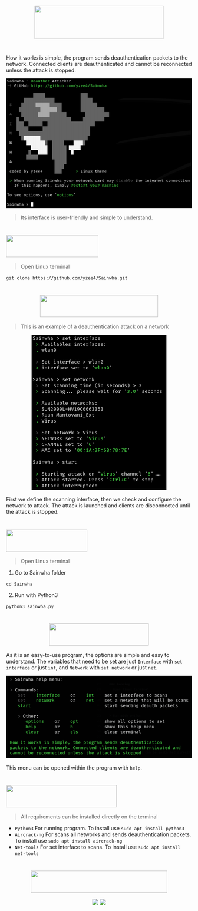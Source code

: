 <p align="center">
  <img src="https://img.shields.io/badge/Sain-Wha-green?colorA=%23000000&colorB=%23006400&style=flat_square" style="width:350px;height:90px;">
  <h1 align="center"></h1>
</p>

How it works is simple, the program sends deauthentication
packets to the network. Connected clients are deauthenticated and 
cannot be reconnected unless the attack is stopped.

<p align="center">
  <img src="docs/Sainwha-1.png" alt="Sainwha">
</p>

> Its interface is user-friendly and simple to understand.


<p>
  <h1></h1>
  <img src="https://img.shields.io/badge/Installation-%23006400?style=flat_square" style="width:250px;height:60px;">
</p>

> Open Linux terminal
```terminal
git clone https://github.com/yzee4/Sainwha.git
```

<h1></h1>

<p align="center">
  <img src="https://img.shields.io/badge/Attack_Example-black?style=flat_square" style="width:320px;height:60px;">
</p>

> This is an example of a deauthentication attack on a network

<p align="center" style="text-align: center;">
  <img src="docs/Sainwha-2.png" alt="Sainwha">
</p>

First we define the scanning interface, then we check and configure the network to attack. The attack is launched and clients are disconnected until the attack is stopped.

<h1></h1>

<p>
  <img src="https://img.shields.io/badge/Running-%23006400?style=flat_square" style="width:220px;height:60px;">
</p>

> Open Linux terminal

1. Go to Sainwha folder
```terminal
cd Sainwha
```
2. Run with Python3
```terminal
python3 sainwha.py
```

<h1></h1>

<p align="center" style="text-align: center;">
  <img src="https://img.shields.io/badge/Inctructions-black?style=flat_square" style="width:270px;height:60px;">
</p>

As it is an easy-to-use program, the options are simple and easy to understand. The variables that need to be set are just ```Interface``` with ```set interface``` or just ```int```, and ```Network``` with ```set network``` or just ```net```.

<p align="center">
  <img src="docs/Sainwha-3.png" alt="Sainwha">
</p>

This menu can be opened within the program with ```help```.

<h1></h1>

<p>
  <img src="https://img.shields.io/badge/Requirements-%23006400?style=flat_square" style="width:300px;height:60px;">
</p>

> All requirements can be installed directly on the terminal

   - `Python3` For running program. To install use `sudo apt install python3`
   - `Aircrack-ng` For scans all networks and sends deauthentication packets. To  install use `sudo apt install aircrack-ng`
   - `Net-tools` For set interface to scans. To install use `sudo apt install net-tools`

<h1></h1>


<p align="center">
  <img src="https://img.shields.io/badge/Thanks for using-black?style=flat_square" style="width:370px;height:60px;">
</p>

<p align="center">
  <img src="https://img.shields.io/badge/Author-yzee4-green?colorA=%23000000&colorB=%23006400&style=flat_square">
  <img src="https://img.shields.io/badge/License-MIT-green?colorA=%23000000&colorB=%23006400&style=flat_square">
</p>
